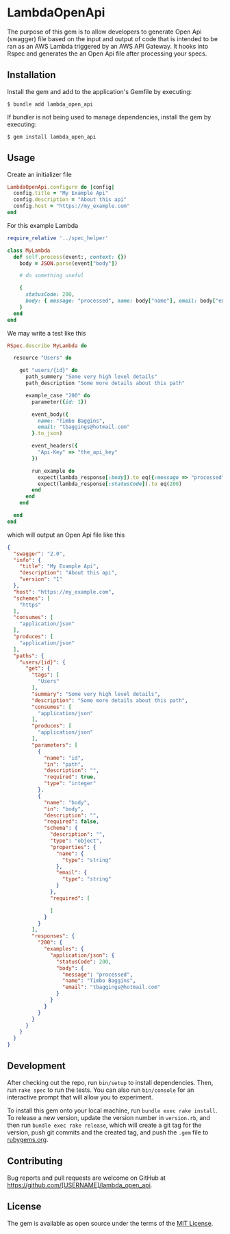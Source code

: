 # LambdaOpenApi

The purpose of this gem is to allow developers to generate Open Api (swagger) file based on the input and output of code that is intended to be ran as an AWS Lambda triggered by an AWS API Gateway.
It hooks into Rspec and generates the an Open Api file after processing your specs.


## Installation

Install the gem and add to the application's Gemfile by executing:

    $ bundle add lambda_open_api

If bundler is not being used to manage dependencies, install the gem by executing:

    $ gem install lambda_open_api

## Usage

Create an initializer file
```ruby
LambdaOpenApi.configure do |config|
  config.title = "My Example Api"
  config.description = "About this api"
  config.host = "https://my_example.com"
end
```


For this example Lambda
```ruby
require_relative '../spec_helper'

class MyLambda
  def self.process(event:, context: {})
    body = JSON.parse(event["body"])

    # do something useful

    {
      statusCode: 200,
      body: { message: "processed", name: body["name"], email: body["email"] }
    }
  end
end
```

We may write a test like this

```ruby
RSpec.describe MyLambda do

  resource "Users" do

    get "users/{id}" do
      path_summery "Some very high level details"
      path_description "Some more details about this path"

      example_case "200" do
        parameter({id: 1})

        event_body({
          name: "Timbo Baggins",
          email: "tbaggings@hotmail.com"
        }.to_json)

        event_headers({
          "Api-Key" => "the_api_key"
        })

        run_example do
          expect(lambda_response[:body]).to eq({:message => "processed", :email=>"tbaggings@hotmail.com", :name=>"Timbo Baggins"})
          expect(lambda_response[:statusCode]).to eq(200)
        end
      end
    end

  end
end
```

which will output an Open Api file like this
```json
{
  "swagger": "2.0",
  "info": {
    "title": "My Example Api",
    "description": "About this api",
    "version": "1"
  },
  "host": "https://my_example.com",
  "schemes": [
    "https"
  ],
  "consumes": [
    "application/json"
  ],
  "produces": [
    "application/json"
  ],
  "paths": {
    "users/{id}": {
      "get": {
        "tags": [
          "Users"
        ],
        "summary": "Some very high level details",
        "description": "Some more details about this path",
        "consumes": [
          "application/json"
        ],
        "produces": [
          "application/json"
        ],
        "parameters": [
          {
            "name": "id",
            "in": "path",
            "description": "",
            "required": true,
            "type": "integer"
          },
          {
            "name": "body",
            "in": "body",
            "description": "",
            "required": false,
            "schema": {
              "description": "",
              "type": "object",
              "properties": {
                "name": {
                  "type": "string"
                },
                "email": {
                  "type": "string"
                }
              },
              "required": [

              ]
            }
          }
        ],
        "responses": {
          "200": {
            "examples": {
              "application/json": {
                "statusCode": 200,
                "body": {
                  "message": "processed",
                  "name": "Timbo Baggins",
                  "email": "tbaggings@hotmail.com"
                }
              }
            }
          }
        }
      }
    }
  }
}

```

## Development

After checking out the repo, run `bin/setup` to install dependencies. Then, run `rake spec` to run the tests. You can also run `bin/console` for an interactive prompt that will allow you to experiment.

To install this gem onto your local machine, run `bundle exec rake install`. To release a new version, update the version number in `version.rb`, and then run `bundle exec rake release`, which will create a git tag for the version, push git commits and the created tag, and push the `.gem` file to [rubygems.org](https://rubygems.org).

## Contributing

Bug reports and pull requests are welcome on GitHub at https://github.com/[USERNAME]/lambda_open_api.

## License

The gem is available as open source under the terms of the [MIT License](https://opensource.org/licenses/MIT).
